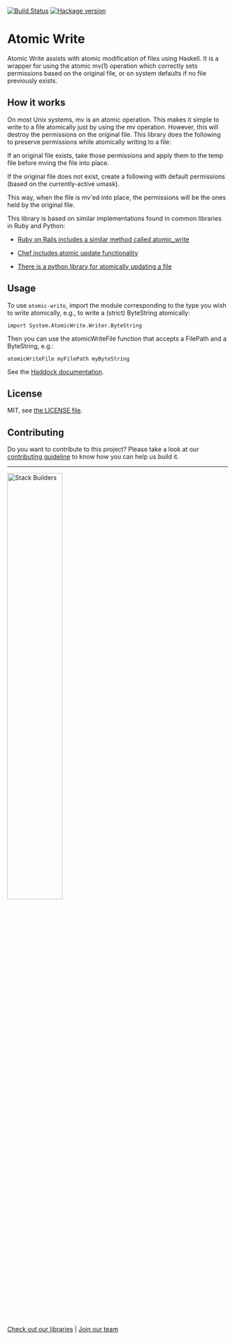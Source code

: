 [![Build Status](https://travis-ci.org/stackbuilders/atomic-write.svg?branch=master)](https://travis-ci.org/stackbuilders/atomic-write) [![Hackage version](https://img.shields.io/hackage/v/atomic-write.svg)](http://hackage.haskell.org/package/atomic-write)

# Atomic Write

Atomic Write assists with atomic modification of files using
Haskell. It is a wrapper for using the atomic mv(1) operation which
correctly sets permissions based on the original file, or on system
defaults if no file previously exists.

## How it works
On most Unix systems, mv is an atomic operation. This makes it simple to write to a file atomically just by using the mv operation. However, this will destroy the permissions on the original file. This library does the following to preserve permissions while atomically writing to a file:

If an original file exists, take those permissions and apply them to the temp file before mving the file into place.

If the original file does not exist, create a following with default permissions (based on the currently-active umask).

This way, when the file is mv'ed into place, the permissions will be the ones held by the original file.

This library is based on similar implementations found in common libraries in Ruby and Python:

- [Ruby on Rails includes a similar method called atomic_write](https://apidock.com/rails/File/atomic_write/class)

- [Chef includes atomic update functionality](https://github.com/chef/chef/blob/c4631816132fcfefaba3d123a1d0dfe8bc2866bb/lib/chef/file_content_management/deploy/mv_unix.rb#L23:L71)

- [There is a python library for atomically updating a file](https://github.com/sashka/atomicfile)

## Usage

To use `atomic-write`, import the module corresponding to the type you wish to write atomically, e.g., to write a (strict) ByteString atomically:

```import System.AtomicWrite.Writer.ByteString```

Then you can use the atomicWriteFile function that accepts a FilePath and a ByteString, e.g.:

```atomicWriteFile myFilePath myByteString```

See the
[Haddock documentation](http://hackage.haskell.org/package/atomic-write).

## License

MIT, see [the LICENSE file](LICENSE).

## Contributing

Do you want to contribute to this project? Please take a look at our [contributing guideline](/docs/CONTRIBUTING.md) to know how you can help us build it.

---
<img src="https://www.stackbuilders.com/media/images/Sb-supports.original.png" alt="Stack Builders" width="50%"></img>  
[Check out our libraries](https://github.com/stackbuilders/) | [Join our team](https://www.stackbuilders.com/join-us/)
